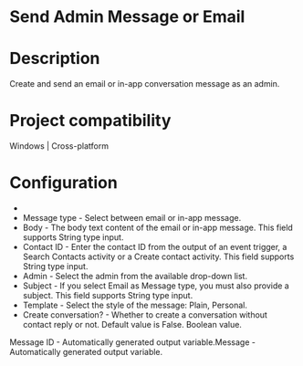 ﻿# Send Admin Message or Email

# Description

Create and send an
            email or in-app conversation message as an admin.

# Project compatibility

Windows | Cross-platform

# Configuration

* 
* Message type - Select between email or in-app message.
* Body - The body text content of the email or in-app message. This field supports String type input.
* Contact ID - Enter the contact ID from the output of an event trigger, a Search Contacts activity or a Create contact activity. This field supports String type input.
* Admin - Select the admin from the available drop-down list.
* Subject - If you select Email as Message type, you must also provide a subject. This field supports String type input.
* Template - Select the style of the message: Plain, Personal.
* Create conversation? - Whether to create a conversation without contact reply or not. Default value is False. Boolean value.







Message ID - Automatically generated output variable.Message - Automatically generated output variable.
